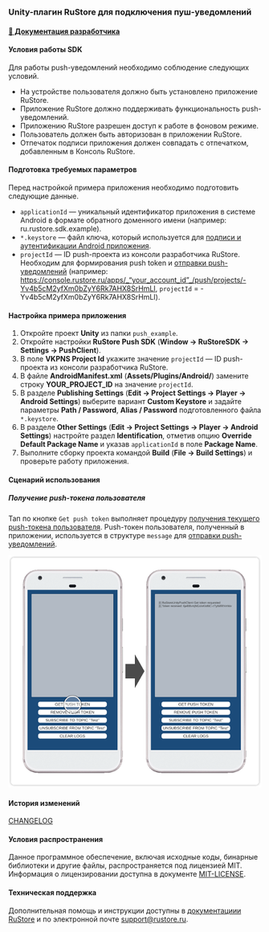 ### Unity-плагин RuStore для подключения пуш-уведомлений

#### [🔗 Документация разработчика][10]

#### Условия работы SDK

Для работы push-уведомлений необходимо соблюдение следующих условий.

- На устройстве пользователя должно быть установлено приложение RuStore.
- Приложение RuStore должно поддерживать функциональность push-уведомлений.
- Приложению RuStore разрешен доступ к работе в фоновом режиме.
- Пользователь должен быть авторизован в приложении RuStore.
- Отпечаток подписи приложения должен совпадать с отпечатком, добавленным в Консоль RuStore.

#### Подготовка требуемых параметров

Перед настройкой примера приложения необходимо подготовить следующие данные.

- `applicationId` — уникальный идентификатор приложения в системе Android в формате обратного доменного имени (например: ru.rustore.sdk.example).
- `*.keystore` — файл ключа, который используется для [подписи и аутентификации Android приложения](https://www.rustore.ru/help/developers/publishing-and-verifying-apps/app-publication/apk-signature/).
- `projectId` — ID push-проекта из консоли разработчика RuStore. Необходим для формирования push token и [отправки push-уведомлений](https://www.rustore.ru/help/sdk/push-notifications/send-push-notifications) (например: https://console.rustore.ru/apps/_“your_account_id”_/push/projects/-Yv4b5cM2yfXm0bZyY6Rk7AHX8SrHmLI, `projectId` = -Yv4b5cM2yfXm0bZyY6Rk7AHX8SrHmLI).

#### Настройка примера приложения

1. Откройте проект **Unity** из папки `push_example`.
1. Откройте настройки **RuStore Push SDK** (**Window → RuStoreSDK → Settings → PushClient**).
1. В поле **VKPNS Project Id** укажите значение `projectId` — ID push-проекта из консоли разработчика RuStore.
1. В файле **AndroidManifest.xml** (**Assets/Plugins/Android/**) замените строку **YOUR_PROJECT_ID** на значение `projectId`.
1. В разделе **Publishing Settings** (**Edit → Project Settings → Player → Android Settings**) выберите вариант **Custom Keystore** и задайте параметры **Path / Password**, **Alias / Password** подготовленного файла `*.keystore`.
1. В разделе **Other Settings** (**Edit → Project Settings → Player → Android Settings**) настройте раздел **Identification**, отметив опцию **Override Default Package Name** и указав `applicationId` в поле **Package Name**.
1. Выполните сборку проекта командой **Build** (**File → Build Settings**) и проверьте работу приложения.

#### Сценарий использования

##### Получение push-токена пользователя

Тап по кнопке `Get push token` выполняет процедуру [получения текущего push-токена пользователя][20]. Push-токен пользователя, полученный в приложении, используется в структуре `message` для [отправки push-уведомлений](https://www.rustore.ru/help/sdk/push-notifications/send-push-notifications).

![Получение push-токена пользователя](images/02_get_push_token.png)

#### История изменений

[CHANGELOG](../CHANGELOG.md)

#### Условия распространения

Данное программное обеспечение, включая исходные коды, бинарные библиотеки и другие файлы, распространяется под лицензией MIT. Информация о лицензировании доступна в документе [MIT-LICENSE](../MIT-LICENSE.txt).

#### Техническая поддержка

Дополнительная помощь и инструкции доступны в [документациии RuStore](https://www.rustore.ru/help/) и по электронной почте support@rustore.ru.

[10]: https://www.rustore.ru/help/sdk/push-notifications/unity/6-7-0
[20]: https://www.rustore.ru/help/sdk/push-notifications/unity/6-7-0/#get-push-token
